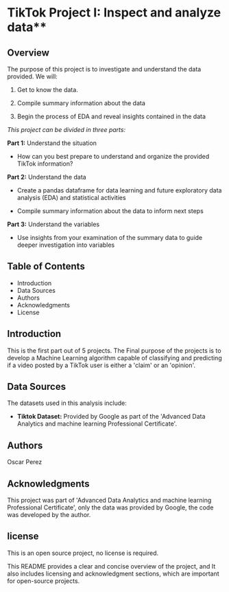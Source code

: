 # TikTok Project I: Inspect and analyze data**

## Overview
The purpose of this project is to investigate and understand the data provided. We will:

1.   Get to know the data.

2.   Compile summary information about the data

3.   Begin the process of EDA and reveal insights contained in the data


*This project can be divided in three parts:*

**Part 1:** Understand the situation
* How can you best prepare to understand and organize the provided TikTok information?

**Part 2:** Understand the data

* Create a pandas dataframe for data learning and future exploratory data analysis (EDA) and statistical activities

* Compile summary information about the data to inform next steps

**Part 3:** Understand the variables

* Use insights from your examination of the summary data to guide deeper investigation into variables


## Table of Contents
- Introduction
- Data Sources
- Authors
- Acknowledgments
- License

## Introduction
This is the first part out of 5 projects. The Final purpose of the projects is to develop a Machine Learning algorithm capable of classifying and predicting if a video posted by a TikTok user is either a 'claim' or an 'opinion'.

## Data Sources
The datasets used in this analysis include:
- **Tiktok Dataset:** Provided by Google as part of the 'Advanced Data Analytics and machine learning Professional Certificate'.

## Authors
Oscar Perez

## Acknowledgments
This project was part of 'Advanced Data Analytics and machine learning Professional Certificate', only the data was provided by Google, the code was developed by the author.

## license
This is an open source project, no license is required.

This README provides a clear and concise overview of the project, and It also includes licensing and acknowledgment sections, which are important for open-source projects.
 
